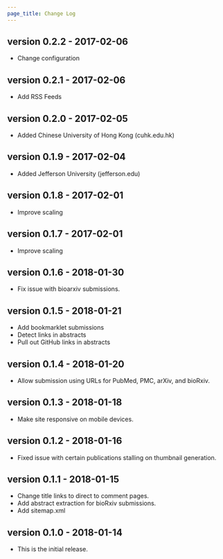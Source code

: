 ```yaml
---
page_title: Change Log
---
```


## version 0.2.2 - 2017-02-06

* Change configuration

## version 0.2.1 - 2017-02-06

* Add RSS Feeds

## version 0.2.0 - 2017-02-05

* Added Chinese University of Hong Kong (cuhk.edu.hk)

## version 0.1.9 - 2017-02-04

* Added Jefferson University (jefferson.edu)

## version 0.1.8 - 2017-02-01

* Improve scaling

## version 0.1.7 - 2017-02-01

* Improve scaling

## version 0.1.6 - 2018-01-30

* Fix issue with bioarxiv submissions.

## version 0.1.5 - 2018-01-21

* Add bookmarklet submissions
* Detect links in abstracts
* Pull out GitHub links in abstracts

## version 0.1.4 - 2018-01-20

* Allow submission using URLs for PubMed, PMC, arXiv, and bioRxiv.

## version 0.1.3 - 2018-01-18

* Make site responsive on mobile devices.

## version 0.1.2 - 2018-01-16

* Fixed issue with certain publications stalling on thumbnail generation.

## version 0.1.1 - 2018-01-15

* Change title links to direct to comment pages.
* Add abstract extraction for bioRxiv submissions.
* Add sitemap.xml

## version 0.1.0 - 2018-01-14

* This is the initial release.
